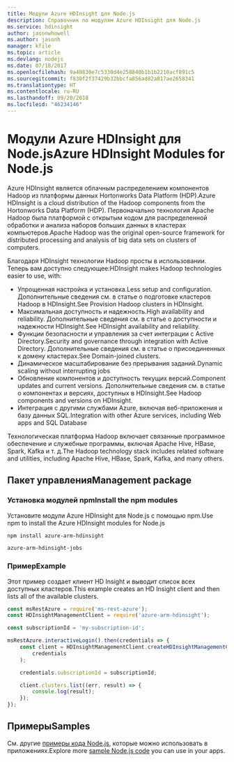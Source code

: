 ```yaml
---
title: Модули Azure HDInsight для Node.js
description: Справочник по модулям Azure HDInsight для Node.js
ms.service: hdinsight
author: jasonwhowell
ms.author: jasonh
manager: kfile
ms.topic: article
ms.devlang: nodejs
ms.date: 07/18/2017
ms.openlocfilehash: 9a40830e7c5330d4e258840b1b1b2210acf891c5
ms.sourcegitcommit: f830f2f37429b32bbcfa856ad82a817ae2658341
ms.translationtype: HT
ms.contentlocale: ru-RU
ms.lasthandoff: 09/20/2018
ms.locfileid: "46234146"
---
```

# <a name="azure-hdinsight-modules-for-nodejs"></a><span data-ttu-id="d5fd4-103">Модули Azure HDInsight для Node.js</span><span class="sxs-lookup"><span data-stu-id="d5fd4-103">Azure HDInsight Modules for Node.js</span></span>

<span data-ttu-id="d5fd4-104">Azure HDInsight является облачным распределением компонентов Hadoop из платформы данных Hortonworks Data Platform (HDP).</span><span class="sxs-lookup"><span data-stu-id="d5fd4-104">Azure HDInsight is a cloud distribution of the Hadoop components from the Hortonworks Data Platform (HDP).</span></span> <span data-ttu-id="d5fd4-105">Первоначально технология Apache Hadoop была платформой с открытым кодом для распределенной обработки и анализа наборов больших данных в кластерах компьютеров.</span><span class="sxs-lookup"><span data-stu-id="d5fd4-105">Apache Hadoop was the original open-source framework for distributed processing and analysis of big data sets on clusters of computers.</span></span>

<span data-ttu-id="d5fd4-106">Благодаря HDInsight технологии Hadoop просты в использовании. Теперь вам доступно следующее:</span><span class="sxs-lookup"><span data-stu-id="d5fd4-106">HDInsight makes Hadoop technologies easier to use, with:</span></span>
- <span data-ttu-id="d5fd4-107">Упрощенная настройка и установка.</span><span class="sxs-lookup"><span data-stu-id="d5fd4-107">Less setup and configuration.</span></span> <span data-ttu-id="d5fd4-108">Дополнительные сведения см. в статье о подготовке кластеров Hadoop в HDInsight.</span><span class="sxs-lookup"><span data-stu-id="d5fd4-108">See Provision Hadoop clusters in HDInsight.</span></span>
- <span data-ttu-id="d5fd4-109">Максимальная доступность и надежность.</span><span class="sxs-lookup"><span data-stu-id="d5fd4-109">High availability and reliability.</span></span> <span data-ttu-id="d5fd4-110">Дополнительные сведения см. в статье о доступности и надежности HDInsight.</span><span class="sxs-lookup"><span data-stu-id="d5fd4-110">See HDInsight availability and reliability.</span></span>
- <span data-ttu-id="d5fd4-111">Функции безопасности и управления за счет интеграции с Active Directory.</span><span class="sxs-lookup"><span data-stu-id="d5fd4-111">Security and governance through integration with Active Directory.</span></span> <span data-ttu-id="d5fd4-112">Дополнительные сведения см. в статье о присоединенных к домену кластерах.</span><span class="sxs-lookup"><span data-stu-id="d5fd4-112">See Domain-joined clusters.</span></span>
- <span data-ttu-id="d5fd4-113">Динамическое масштабирование без прерывания заданий.</span><span class="sxs-lookup"><span data-stu-id="d5fd4-113">Dynamic scaling without interrupting jobs</span></span>
- <span data-ttu-id="d5fd4-114">Обновление компонентов и доступность текущих версий.</span><span class="sxs-lookup"><span data-stu-id="d5fd4-114">Component updates and current versions.</span></span> <span data-ttu-id="d5fd4-115">Дополнительные сведения см. в статье о компонентах и версиях, доступных в HDInsight.</span><span class="sxs-lookup"><span data-stu-id="d5fd4-115">See Hadoop components and versions on HDInsight.</span></span>
- <span data-ttu-id="d5fd4-116">Интеграция с другими службами Azure, включая веб-приложения и базу данных SQL.</span><span class="sxs-lookup"><span data-stu-id="d5fd4-116">Integration with other Azure services, including Web apps and SQL Database</span></span>

<span data-ttu-id="d5fd4-117">Технологическая платформа Hadoop включает связанные программное обеспечение и служебные программы, включая Apache Hive, HBase, Spark, Kafka и т. д.</span><span class="sxs-lookup"><span data-stu-id="d5fd4-117">The Hadoop technology stack includes related software and utilities, including Apache Hive, HBase, Spark, Kafka, and many others.</span></span> 

## <a name="management-package"></a><span data-ttu-id="d5fd4-118">Пакет управления</span><span class="sxs-lookup"><span data-stu-id="d5fd4-118">Management package</span></span>

### <a name="install-the-npm-modules"></a><span data-ttu-id="d5fd4-119">Установка модулей npm</span><span class="sxs-lookup"><span data-stu-id="d5fd4-119">Install the npm modules</span></span>

<span data-ttu-id="d5fd4-120">Установите модули Azure HDInsight для Node.js с помощью npm.</span><span class="sxs-lookup"><span data-stu-id="d5fd4-120">Use npm to install the Azure HDInsight modules for Node.js</span></span>

```bash
npm install azure-arm-hdinsight
```

```bash
azure-arm-hdinsight-jobs
```

### <a name="example"></a><span data-ttu-id="d5fd4-121">Пример</span><span class="sxs-lookup"><span data-stu-id="d5fd4-121">Example</span></span> 

<span data-ttu-id="d5fd4-122">Этот пример создает клиент HD Insight и выводит список всех доступных кластеров.</span><span class="sxs-lookup"><span data-stu-id="d5fd4-122">This example creates an HD Insight client and then lists all of the available clusters.</span></span> 

```javascript
const msRestAzure = require('ms-rest-azure');
const HDInsightManagementClient = require('azure-arm-hdinsight');

const subscriptionId = 'my-subscription-id';

msRestAzure.interactiveLogin().then(credentials => {
    const client = HDInsightManagementClient.createHDInsightManagementClient(
        credentials
    );

    credentials.subscriptionId = subscriptionId;

    client.clusters.list((err, result) => {
        console.log(result);
    });
});
```

## <a name="samples"></a><span data-ttu-id="d5fd4-123">Примеры</span><span class="sxs-lookup"><span data-stu-id="d5fd4-123">Samples</span></span>

<span data-ttu-id="d5fd4-124">См. другие [примеры кода Node.js](https://azure.microsoft.com/resources/samples/?platform=nodejs), которые можно использовать в приложениях.</span><span class="sxs-lookup"><span data-stu-id="d5fd4-124">Explore more [sample Node.js code](https://azure.microsoft.com/resources/samples/?platform=nodejs) you can use in your apps.</span></span>

